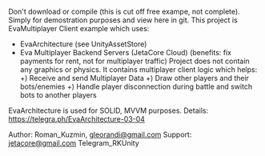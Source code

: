 Don't download or compile (this is cut off free exampe, not complete). 
Simply for demostration purposes and view here in git.
This project is EvaMultiplayer Client example which uses:
 * EvaArchitecture (see UnityAssetStore)
 * Eva Multiplayer Backend Servers (JetaCore Cloud) 
   (benefits: fix payments for rent, not for multiplayer traffic)
Project does not contain any graphics or physics. 
It contains multiplayer client logic which helps:
+) Receive and send Multiplayer Data
+) Draw other players and their bots/enemies
+) Handle player disconnection during battle and switch bots to another players

EvaArchitecture is used for SOLID, MVVM purposes.
Details:
https://telegra.ph/EvaArchitecture-03-04

Author: Roman_Kuzmin, gleorandi@gmail.com
Support: jetacore@gmail.com
Telegram_RKUnity

